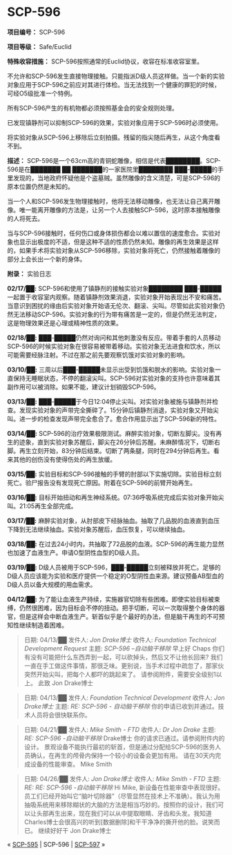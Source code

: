 # SCP-596
                        


**项目编号：** SCP-596

**项目等级：**  Safe/Euclid

**特殊收容措施：** SCP-596按照通常的Euclid协议，收容在标准收容室里。

不允许和SCP-596发生直接物理接触。只能指派D级人员这样做。当一个新的实验对象应用于SCP-596之前应对其进行体检。当无法找到一个健康的罪犯的时候，可经O5级批准一个特例。

所有SCP-596产生的有机物都必须按照基金会的安全规则处理。

已发现镇静剂可以抑制SCP-596的效果，实验对象应用于SCP-596时必须使用。



将实验对象从SCP-596上移除后立刻拍摄。残留的指尖随后再生，从这个角度看不到。



**描述：** SCP-596是一个63cm高的青铜蛇雕像，相信是代表████████。SCP-596是在███████ ██ ███████的一家医院里████████ ███-█████的手里发现的，当地政府怀疑他是个盗墓贼。虽然雕像的含义清楚，可是SCP-596的原本位置仍然是未知的。

当一个人和SCP-596发生物理接触时，他将无法移动雕像，也无法让自己离开雕像。唯一能离开雕像的方法是，让另一个人去接触SCP-596，这时原本接触雕像的人将死去。

当与SCP-596接触时，任何伤口或身体损伤都会以难以置信的速度愈合。实验对象也显示出极度的不适，但是这种不适的性质仍然未知。雕像的再生效果是这样的，如果手术将实验对象从SCP-596移除，实验对象将死亡，仍然接触着雕像的部分上会长出一个新的身体。

**附录：** 实验日志

**02/17/██:** 
SCP-596和使用了镇静剂的接触实验对象████████ ███-█████一起置于收容室内观察。随着镇静剂效果消退，实验对象开始表现出不安和痛苦。当意识到困扰的缘由后实验对象开始语无伦次、翻滚、尖叫。尽管如此实验对象仍然无法移动SCP-596。实验对象的行为带有痛苦是一定的，但是仍然无法判定，这是物理效果还是心理或精神性质的效果。

**02/18/██:** 
███-█████仍然对询问和其他刺激没有反应。带着手套的人员移动SCP-596的时候实验对象在很容易被带着移动。实验对象无法进食和饮水，所以可能需要经脉注射。不过在那之前先要观察饥饿对实验对象的影响。

**03/10/██:** 
三周以后███-█████未显示出受到饥饿和脱水的影响。实验对象一直保持无睡眠状态，不停的翻滚尖叫。SCP-596对实验对象的支持也许意味着其副作用可以被消除。如果不能，建议计划销毁SCP-596。

**03/13/██:** 
███-█████于今日12:04停止尖叫。对实验对象被施与镇静剂并检查。发现实验对象的声带完全撕碎了。15分钟后镇静剂消退，实验对象又开始尖叫。进一步的检查发现声带完全愈合了。愈合作用显示出了SCP-596新的特性。

**03/14/██:** 
SCP-596的治疗效果极限测试。麻醉实验对象，切断左脚尖。没有再生的迹象，直到实验对象苏醒后，脚尖在26分钟后苏醒。未麻醉情况下，切断右脚。再生立刻开始，83分钟后结束。切断了两条腿，同时在294分钟后再生。看来其他的创伤没有使得伤处的再生放缓。

**03/15/██:** 
实验目标和SCP-596接触的手臂的肘部以下实施切除。实验目标立刻死亡。验尸报告没有发现死亡原因。附着在SCP-596的前臂开始再生。

**03/16/██:** 
目标开始扭动和再生神经系统。07:36呼吸系统完成后实验对象开始尖叫。21:05再生全部完成。

**03/17/██:** 
麻醉实验对象，从肘部皮下经脉抽血。抽取了几品脱的血液直到血压下降到无法继续抽血。实验对象苏醒后，血压恢复，可以继续抽血。

**03/18/██:** 
在过去24小时内，共抽取了72品脱的血液。SCP-596的再生能力显然也加速了血液生产。申请O型阴性血型的D级人员。

**03/19/██:** 
D级人员被用于SCP-596，███-█████立刻被释放并死亡。足够的D级人员应该能为实验和医疗提供一个稳定的O型阴性血来源。建议预备AB型血的D级人员以备大规模的用血需求。

**04/12/██:** 
为了能让血液生产持续，实施器官切除有些困难。即使实验目标被束缚，仍然很困难，因为目标会不停的扭动。把手切断，可以一次取得整个身体的器官，但是这样会中断血液生产。斩首似乎是个最好的办法，但是脑干再生的不可预知性继续制造着困难。


> 日期: 04/13/██
发件人: *Jon Drake博士* 
收件人: *Foundation Technical Development Request* 
主题: *SCP-596 –自动脑干移除* 
早上好 Chaps
你们有没有可能把什么东西弄到一起，可以砍掉头，然后又不让他长回来? 我们一直在手工做这件事情，那很乏味。更别说，当手术过程中疏忽了，那家伙突然开始尖叫，把每个人都吓的跳起来了。
请参阅附件，需要安全级别1以上。
此致
Jon Drake博士
> 


> 日期: 04/13/██
发件人: *Foundation Technical Development* 
收件人: *Jon Drake博士* 
主题: *RE: SCP-596 - 自动脑干移除* 
你的申请已收到并通过。技术人员将会很快联系你。
> 


> 日期: 04/21/██
发件人: *Mike Smith - FTD* 
收件人: *Dr Jon Drake* 
主题: *RE: SCP-596 -自动脑干移除* 
Drake博士
你的请求已通过。请参阅附件内的设计。
景观设备不能执行最初的斩首，但是通过分配给SCP-596的医务人员确认，在再生的颅骨内保持一个较小的设备会更加有用。
请在30天内完成设备的性能审查。
Mike Smith
> 


> 日期: 04/26/██
发件人: *Jon Drake博士* 
收件人: *Mike Smith - FTD* 
主题: *RE: RE: SCP-596 -自动脑干移除* 
Hi Mike,
新设备在性能审查中表现很好。员工们已经开始叫它“脑叶切除器”（尽管显然在技术上不准确）。我认为用抽吸系统用来移除糊状的大脑的方法是相当巧妙的。按照你的设计，我们可以让头部再生出来，现在我们可以从中提取眼睛、牙齿和头发。我知道Charles博士会很高兴的听到[数据删除]和干干净净的撕开他的脸。说笑而已。
继续好好干
Jon Drake博士
> 



« [SCP-595](/scp-595) | SCP-596 | [SCP-597](/scp-597) »





                    